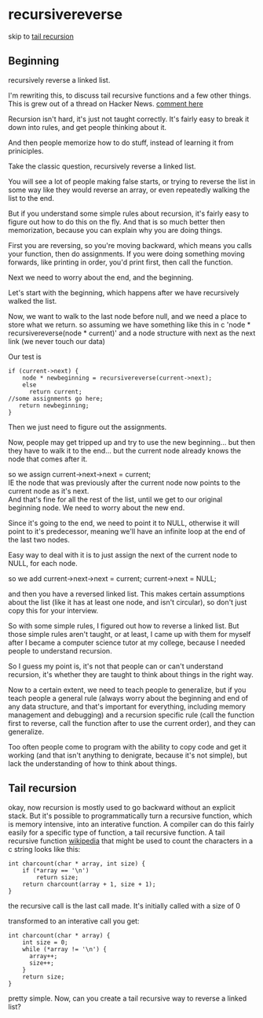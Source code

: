 recursivereverse
================

skip to [tail recursion](#tail-recursion)

Beginning
---------



recursively reverse a linked list.

I'm rewriting this, to discuss tail recursive functions and a few other things.  This is grew out of a thread on Hacker News.
[comment here](https://news.ycombinator.com/item?id=5477498)

Recursion isn't hard, it's just not taught correctly.  It's fairly easy to break it down into rules, and get people thinking about it.

And then people memorize how to do stuff, instead of learning it from priniciples.

Take the classic question, recursively reverse a linked list.  

You will see a lot of people making false starts, or trying to reverse the list in some way like they would reverse an array, or even repeatedly walking the list to the end.

But if you understand some simple rules about recursion, it's fairly easy to figure out how to do this on the fly.  And that is so much better then memorization, because you can explain why you are doing things.

First you are reversing, so you're moving backward, which means you calls your function, then do assignments.  If you were doing something moving forwards, like printing in order, you'd print first, then call the function.  

Next we need to worry about the end, and the beginning.  

Let's start with the beginning, which happens after we have recursively walked the list. 

Now, we want to walk to the last node before null, and we need a place to store what we return.  so assuming we have something like this in c  'node * recursivereverse(node * current)' and a node structure with next as the next link (we never touch our data)

Our test is


    if (current->next) {
        node * newbeginning = recursivereverse(current->next);
        else
          return current;
    //some assignments go here;
       return newbeginning; 
    }
Then we just need to figure out the assignments.

Now, people may get tripped up and try to use the new beginning... but then they have to walk it to the end... but the current node already knows the node that comes after it.

so we assign 
    current->next->next = current;  
IE the node that was previously after the current node now points to the current node as it's next.  
And that's fine for all the rest of the list, until we get to our original beginning node.  We need to worry about the new end.

Since it's going to the end, we need to point it to NULL, otherwise it will point to it's predecessor, meaning we'll have an infinite loop at the end of the last two nodes.

Easy way to deal with it is to just assign the next of the current node to NULL, for each node. 


so we add 
    current->next->next = current;
    current->next = NULL;

and then you have a reversed linked list.  This makes certain assumptions about the list (like it has at least one node, and isn't circular), so don't just copy this for your interview.

So with some simple rules, I figured out how to reverse a linked list.  But those simple rules aren't taught, or at least, I came up with them for myself after I became a computer science tutor at my college, because I needed people to understand recursion. 

So I guess my point is, it's not that people can or can't understand recursion, it's whether they are taught to think about things in the right way.  

Now to a certain extent, we need to teach people to generalize, but if you teach people a general rule (always worry about the beginning and end of any data structure, and that's important for everything, including memory management and debugging) and a recursion specific rule (call the function first to reverse, call the function after to use the current order), and they can generalize.  

Too often people come to program with the ability to copy code and get it working (and that isn't anything to denigrate, because it's not simple), but lack the understanding of how to think about things.  

Tail recursion
--------------

okay, now recursion is mostly used to go backward without an explicit stack.  But it's possible to programmatically turn a recursive function, which is memory intensive, into an interative function.  A compiler can do this fairly easily for a specific type of function, a tail recursive function. 
A tail recursive function [wikipedia](https://en.wikipedia.org/wiki/Tail_recursion) that might be used to count the characters in a c string looks like this: 

    int charcount(char * array, int size) {
        if (*array == '\n')    
            return size;
        return charcount(array + 1, size + 1); 
    }

the recursive call is the last call made.  It's initially called with a size of 0

transformed to an interative call you get:

    int charcount(char * array) {
        int size = 0;
        while (*array != '\n') {
          array++;
          size++;
        }
        return size;
    }
pretty simple.  Now, can you create a tail recursive way to reverse a linked list?








